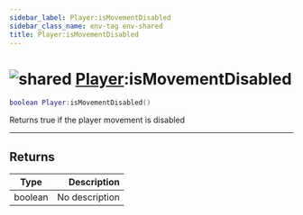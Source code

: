 ```yaml
---
sidebar_label: Player:isMovementDisabled
sidebar_class_name: env-tag env-shared
title: Player:isMovementDisabled
---
```


# <img src='/img/wiki/shared.png' alt='shared' data-tag='env-tag' /> [Player](../player/README.md):isMovementDisabled

```lua
boolean Player:isMovementDisabled()
```

Returns true if the player movement is disabled<br/>

-----------------
## Returns

| Type   | Description |
| ------ | ----------: |
| boolean | No description |
